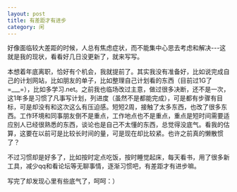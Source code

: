 ```yaml
---
layout: post
title: 有差距才有进步
category: 闲
---
```

好像面临较大差距的时候，人总有焦虑症状，而不能集中心思去考虑和解决---这就是我的现状，看看好几日没更新了，就来写写。

本想着年底离职，恰好有个机会，我就提前了。其实我没有准备好，比如说完成自己的计划网站，比如朋友的单子，比如整理自己计划看的东西（目前过1G了=___=），比如多学习.net。之前我也临场改过主意，做过很多决断，还不是一次，这1年多是习惯了凡事写计划，列进度（虽然不是都能完成），可是都有步骤有目标，可是却没有和这次这么有压迫感。短短2周，接触了太多东西，也改了很多东西。工作环境和同事朋友倒不是重点，工作地点也不是重点，重点是短时间需要适应别人已经很熟悉的东西，谈论也是自己不太懂的东西，总觉得没底气。看我的估算，这要在以前可是比较长时间的量，可是现在却比较紧。也许之前真的懒散惯了？

不过习惯却是好多了，比如按时定点吃饭，按时睡觉起床，每天看书，用了很多新工具，减少qq和看论坛等无聊事情，逐渐习惯吧，有差距才有进步嘛。

写完了却发现心里有些底气了，呵呵：）